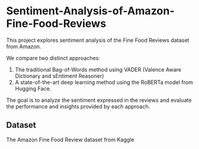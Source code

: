 # Sentiment-Analysis-of-Amazon-Fine-Food-Reviews

This project explores sentiment analysis of the Fine Food Reviews dataset from Amazon. 

We compare two distinct approaches: 
  1. The traditional Bag-of-Words method using VADER (Valence Aware Dictionary and sEntiment Reasoner)
  2. A state-of-the-art deep learning method using the RoBERTa model from Hugging Face.

The goal is to analyze the sentiment expressed in the reviews and evaluate the performance and insights provided by each approach.

## Dataset

The Amazon Fine Food Review dataset from Kaggle
